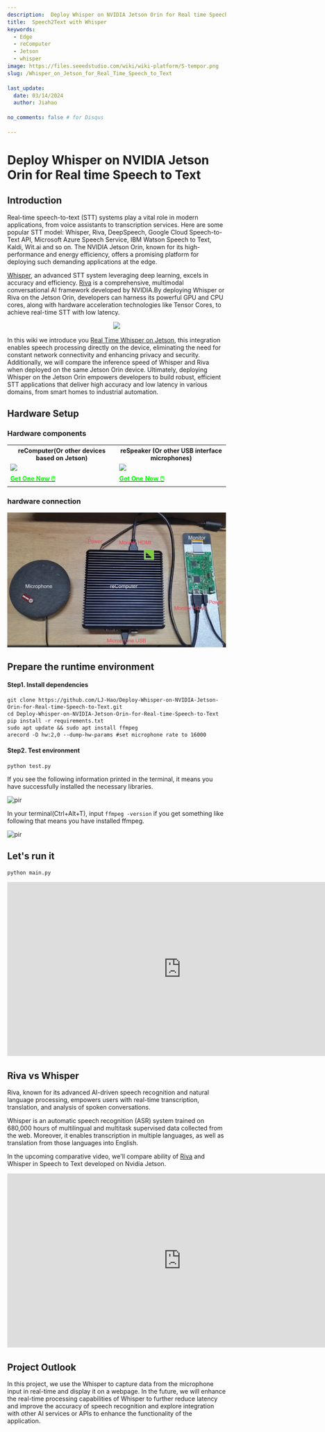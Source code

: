 ```yaml
---
description:  Deploy Whisper on NVIDIA Jetson Orin for Real time Speech to Text
title:  Speech2Text with Whisper
keywords:
  - Edge
  - reComputer
  - Jetson
  - whisper
image: https://files.seeedstudio.com/wiki/wiki-platform/S-tempor.png
slug: /Whisper_on_Jetson_for_Real_Time_Speech_to_Text

last_update:
  date: 03/14/2024
  author: Jiahao

no_comments: false # for Disqus

---
```


# Deploy Whisper on NVIDIA Jetson Orin for Real time Speech to Text

## Introduction

Real-time speech-to-text (STT) systems play a vital role in modern applications, from voice assistants to transcription services. Here are some popular STT model: Whisper, Riva, DeepSpeech, Google Cloud Speech-to-Text API, Microsoft Azure Speech Service, IBM Watson Speech to Text, Kaldi, Wit.ai and so on. The NVIDIA Jetson Orin, known for its high-performance and energy efficiency, offers a promising platform for deploying such demanding applications at the edge.

[Whisper](https://github.com/openai/whisper), an advanced STT system leveraging deep learning, excels in accuracy and efficiency. [Riva](https://github.com/nvidia-riva) is a comprehensive, multimodal conversational AI framework developed by NVIDIA.By deploying Whisper or Riva on the Jetson Orin, developers can harness its powerful GPU and CPU cores, along with hardware acceleration technologies like Tensor Cores, to achieve real-time STT with low latency.

<div align="center"><img width={800} src="https://files.seeedstudio.com/wiki/reComputer-Jetson/A608/Real-Time-Whisper.gif" /></div>

In this wiki we introduce you [Real Time Whisper on Jetson](https://github.com/LJ-Hao/Deploy-Whisper-on-NVIDIA-Jetson-Orin-for-Real-time-Speech-to-Text.git), this integration enables speech processing directly on the device, eliminating the need for constant network connectivity and enhancing privacy and security. Additionally, we will compare the inference speed of Whisper and Riva when deployed on the same Jetson Orin device. Ultimately, deploying Whisper on the Jetson Orin empowers developers to build robust, efficient STT applications that deliver high accuracy and low latency in various domains, from smart homes to industrial automation.

## Hardware Setup

### Hardware components

<div class="table-center">
 <table align="center">
  <tr>
   <th>reComputer(Or other devices based on Jetson)</th>
      <th>reSpeaker (Or other USB interface microphones)</th>
  </tr>
    <tr>
      <td><div style={{textAlign:'center'}}><img src="https://files.seeedstudio.com/wiki/reComputer-Jetson/A608/recomputer_industrial_j3011_orin_nano_8gb.jpg" style={{width:250, height:'auto'}}/></div></td>
      <td><div style={{textAlign:'center'}}><img src="https://files.seeedstudio.com/wiki/reComputer-Jetson/A608/ReSpeaker_Mic_Array_v2.0.png" style={{width:250, height:'auto'}}/></div></td>
    </tr>
  <tr>
   <td><div class="get_one_now_container" style={{textAlign: 'center'}}>
    <a class="get_one_now_item" href="https://www.seeedstudio.com/reComputer-Industrial-J3011-p-5682.html?queryID=c1e6f0b0bd38a98233ce64bce8083a22&objectID=5682&indexName=bazaar_retailer_products" target="_blank">
    <strong><span><font color={'FFFFFF'} size={"4"}> Get One Now 🖱️</font></span></strong>
    </a>
   </div></td>
      <td><div class="get_one_now_container" style={{textAlign: 'center'}}>
    <a class="get_one_now_item" href="https://www.seeedstudio.com/ReSpeaker-Mic-Array-v2-0.html?queryID=2baffb980bdb6d5e65b2b3f511657cb2&objectID=139&indexName=bazaar_retailer_products" target="_blank">
    <strong><span><font color={'FFFFFF'} size={"4"}> Get One Now 🖱️</font></span></strong>
    </a>
   </div></td>
  </tr>
 </table>
</div>

### hardware connection

<p style={{textAlign: 'center'}}><img src="https://github.com/Seeed-Projects/Real-time-Subtitle-Recorder-on-Jetson/raw/main/sources/recorder_hardware_connection.png" alt="pir" width={800} height="auto"/></p>

## Prepare the runtime environment

#### Step1. Install dependencies

```shell
git clone https://github.com/LJ-Hao/Deploy-Whisper-on-NVIDIA-Jetson-Orin-for-Real-time-Speech-to-Text.git
cd Deploy-Whisper-on-NVIDIA-Jetson-Orin-for-Real-time-Speech-to-Text
pip install -r requirements.txt
sudo apt update && sudo apt install ffmpeg
arecord -D hw:2,0 --dump-hw-params #set microphone rate to 16000
```

#### Step2. Test environment

```shell
python test.py
```

If you see the following information printed in the terminal, it means you have successfully installed the necessary libraries.

<p style={{textAlign: 'center'}}><img src="https://files.seeedstudio.com/wiki/reComputer-Jetson/A608/Deploy-whisper-on-Nvidia-Jetson-orin-for-real-time-speech-to-text-test.png" alt="pir" width={1000} height="auto"/></p>

In your terminal(Ctrl+Alt+T), input ```ffmpeg -version``` if you get something like following that means you have installed ffmpeg.

<p style={{textAlign: 'center'}}><img src="https://files.seeedstudio.com/wiki/reComputer-Jetson/A608/Whisper-ffmpeg.png" alt="pir" width={1000} height="auto"/></p>

## Let's run it

```shell
python main.py
```

<iframe width="800" height="400" src="https://www.youtube.com/embed/KR0GYqUuo5Y?si=uSGUkKmCSZmaq5f7" title="YouTube video player" frameborder="0" allow="accelerometer; autoplay; clipboard-write; encrypted-media; gyroscope; picture-in-picture; web-share" allowfullscreen></iframe>

## Riva vs Whisper

Riva, known for its advanced AI-driven speech recognition and natural language processing, empowers users with real-time transcription, translation, and analysis of spoken conversations.

Whisper is an automatic speech recognition (ASR) system trained on 680,000 hours of multilingual and multitask supervised data collected from the web. Moreover, it enables transcription in multiple languages, as well as translation from those languages into English.

In the upcoming comparative video, we'll compare ability of [Riva](https://wiki.seeedstudio.com/Real%20Time%20Subtitle%20Recoder%20on%20Nvidia%20Jetson/) and Whisper in Speech to Text developed on Nvidia Jetson.

<iframe width="800" height="400" src="https://www.youtube.com/embed/2l7yus611DI?si=XdEjwzpZdJkLC8aB" title="YouTube video player" frameborder="0" allow="accelerometer; autoplay; clipboard-write; encrypted-media; gyroscope; picture-in-picture; web-share" referrerpolicy="strict-origin-when-cross-origin" allowfullscreen></iframe>

## Project Outlook

In this project, we use the Whisper to capture data from the microphone input in real-time and display it on a webpage. In the future, we will enhance the real-time processing capabilities of Whisper to further reduce latency and improve the accuracy of speech recognition and explore integration with other AI services or APIs to enhance the functionality of the application.
